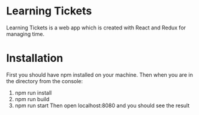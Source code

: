 # Learning Tickets
Learning Tickets is a web app which is created with React and Redux for managing time.

# Installation
First you should have npm installed on your machine. Then when you are in the directory from the console:
   1.	npm run install
  2.	npm run build
  3.	npm run start
Then open localhost:8080 and you should see the result

